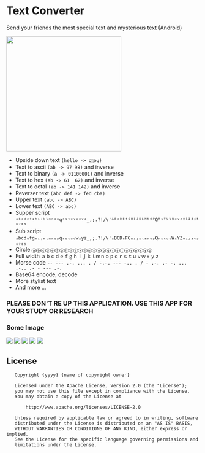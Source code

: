 # Text Converter
Send your friends the most special text and mysterious text (Android)

[<img src="https://play.google.com/intl/en_us/badges/images/generic/en_badge_web_generic.png" width=300>](https://play.google.com/store/apps/details?id=duy.com.text_converter)

- Upside down text ``(hello -> oןןǝɥ)``
- Text to ascii ``(ab -> 97 98)`` and inverse
- Text to binary ``(a -> 01100001)`` and inverse
- Text to hex ``(ab -> 61  62)`` and inverse
- Text to octal ``(ab -> 141 142)`` and inverse
- Reverser text ``(abc def -> fed cba)``
- Upper text ``(abc -> ABC)``
- Lower text ``(ABC -> abc)``
- Supper script ``ᵃᵇᶜᵈᵉᶠᵍʰⁱʲᵏˡᵐⁿᵒᵖqʳˢᵗᵘᵛʷˣʸᶻ_,;.?!/\'ᴬᴮᶜᴰᴱᶠᴳᴴᴵᴶᴷᴸᴹᴺᴼᴾQᴿˢᵀᵁⱽᵂˣʸᶻ⁰¹²³⁴⁵⁶⁷⁸⁹``
- Sub script ``ₐbcdₑfgₕᵢⱼₖₗₘₙₒₚqᵣₛₜᵤᵥwₓyz_,;.?!/\'ₐBCDₑFGₕᵢⱼₖₗₘₙₒₚQᵣₛₜᵤᵥWₓYZ₀₁₂₃₄₅₆₇₈₉``
- Circle ``ⓐⓑⓒⓓⓔⓕⓖⓗⓘⓙⓚⓛⓜⓝⓞⓟⓠⓡⓢⓣⓤⓥⓦⓧⓨⓩ``
- Full width ``ａｂｃｄｅｆｇｈｉｊｋｌｍｎｏｐｑｒｓｔｕｖｗｘｙｚ``
- Morse code ``-- --- .-. ... . / -.-. --- -.. . / - .-. .- -. ... .-.. .- - --- .-.``
- Base64 encode, decode
- More stylist text
- And more ...

### PLEASE DON'T RE UP THIS APPLICATION. USE THIS APP FOR YOUR STUDY OR RESEARCH

### Some Image
![](art/Screenshot_1498128234.png)
![](art/Screenshot_1498128316.png)
![](art/Screenshot_1498128356.png)
![](art/Screenshot_1498128234.png)
![](art/Screenshot_1498128370.png)

## License
       Copyright {yyyy} {name of copyright owner}

       Licensed under the Apache License, Version 2.0 (the "License");
       you may not use this file except in compliance with the License.
       You may obtain a copy of the License at

           http://www.apache.org/licenses/LICENSE-2.0

       Unless required by applicable law or agreed to in writing, software
       distributed under the License is distributed on an "AS IS" BASIS,
       WITHOUT WARRANTIES OR CONDITIONS OF ANY KIND, either express or implied.
       See the License for the specific language governing permissions and
       limitations under the License.